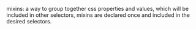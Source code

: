 
mixins: a way to group together css properties and values, which will be included in other selectors, mixins are declared once and included in the desired selectors.
